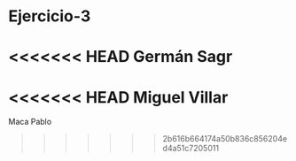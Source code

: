 # Ejercicio-3
<<<<<<< HEAD
Germán Sagr
=======

<<<<<<< HEAD
Miguel Villar
=======
Maca
Pablo
>>>>>>> 2b616b664174a50b836c856204ed4a51c7205011
